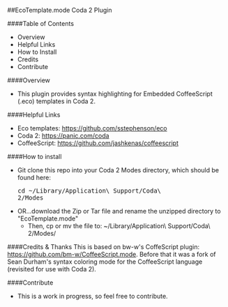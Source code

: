 ##EcoTemplate.mode Coda 2 Plugin

####Table of Contents
- Overview
- Helpful Links
- How to Install
- Credits
- Contribute

####Overview
- This plugin provides syntax highlighting for Embedded CoffeeScript (.eco) templates in Coda 2.

####Helpful Links
- Eco templates: <a href="https://github.com/sstephenson/eco">https://github.com/sstephenson/eco</a>
- Coda 2: <a href="https://panic.com/coda/">https://panic.com/coda</a>
- CoffeeScript: <a href="https://github.com/jashkenas/coffeescript">https://github.com/jashkenas/coffeescript</a>

####How to install
- Git clone this repo into your Coda 2 Modes directory, which should be found here: <pre>cd ~/Library/Application\ Support/Coda\ 2/Modes</pre>
- OR...download the Zip or Tar file and rename the unzipped directory to "EcoTemplate.mode"
    - Then, cp or mv the file to: ~/Library/Application\ Support/Coda\ 2/Modes/

####Credits & Thanks
This is based on bw-w's CoffeScript plugin: <a href="https://github.com/sstephenson/eco">https://github.com/bm-w/CoffeeScript.mode</a>. 
Before that it was a fork of Sean Durham's syntax coloring mode for the CoffeeScript language (revisited for use with Coda 2).

####Contribute
- This is a work in progress, so feel free to contribute.

